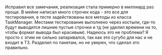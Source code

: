 Исправил все замечания, реализация стала примерно в миллиард раз проще. 
В мейне написал много строчек кода - это все для тестирования, в тесте задействованы все методы из класса TaskManager. Местами тестирование выполнено через костыли, где-то будут выводится лишние пустые строчки и тд (не уделил времени на то, чтобы формат вывода был красивым). Надеюсь это не проблема? Я просто с этим не сильно запаривался, так как это сугубо для нас и не входит в ТЗ. Разделил по пакетам, но не уверен, что сделал это правильно.
